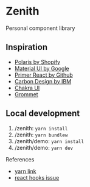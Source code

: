 # Zenith

Personal component library

## Inspiration

- [Polaris by Shopify](https://polaris.shopify.com/)
- [Material UI by Google](https://material-ui.com/)
- [Primer React by Github](https://primer.style/components/)
- [Carbon Design by IBM](https://www.carbondesignsystem.com/)
- [Chakra UI](https://chakra-ui.com/)
- [Grommet](https://v2.grommet.io/)

## Local development

1. /zenith: `yarn install`
1. /zenith: `yarn bundlew`
1. /zenith/demo: `yarn install`
1. /zenith/demo: `yarn dev`

References

- [yarn link](https://classic.yarnpkg.com/en/docs/cli/link)
- [react hooks issue](https://github.com/facebook/react/issues/14257#issuecomment-595183610)
